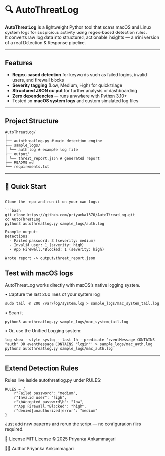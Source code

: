 # 🔍 AutoThreatLog

**AutoThreatLog** is a lightweight Python tool that scans macOS and Linux system logs for suspicious activity using regex-based detection rules.  
It converts raw log data into structured, actionable insights — a mini version of a real Detection & Response pipeline.

---

## Features

- **Regex-based detection** for keywords such as failed logins, invalid users, and firewall blocks  
- **Severity tagging** (Low, Medium, High) for quick triage  
- **Structured JSON output** for further analysis or dashboarding  
- **Zero dependencies** — runs anywhere with Python 3.10+  
- Tested on **macOS system logs** and custom simulated log files  

---

## Project Structure
```
AutoThreatLog/
│
├── autothreatlog.py # main detection engine
├── sample_logs/
│ └── auth.log # example log file
├── output/
│ └── threat_report.json # generated report
├── README.md
└── requirements.txt
```

---

## 🧩 Quick Start

```

Clone the repo and run it on your own logs:

```bash
git clone https://github.com/priyanka1370/AutoThreatLog.git
cd AutoThreatLog
python3 autothreatlog.py sample_logs/auth.log
```
```
Example output:
Detections:
  - Failed password: 3 (severity: medium)
  - Invalid user: 1 (severity: high)
  - App Firewall.*Blocked: 1 (severity: high)

Wrote report -> output/threat_report.json

```

## Test with macOS logs

AutoThreatLog works directly with macOS’s native logging system.



• Capture the last 200 lines of your system log

```
sudo tail -n 200 /var/log/system.log > sample_logs/mac_system_tail.log
```

• Scan it
```
python3 autothreatlog.py sample_logs/mac_system_tail.log
```

• Or, use the Unified Logging system:

```
log show --style syslog --last 1h --predicate 'eventMessage CONTAINS "auth" OR eventMessage CONTAINS "login"' > sample_logs/mac_auth.log
python3 autothreatlog.py sample_logs/mac_auth.log
```
___
## Extend Detection Rules
Rules live inside autothreatlog.py under RULES:

```
RULES = {
    r"Failed password": "medium",
    r"Invalid user": "high",
    r"\bAccepted password\b": "low",
    r"App Firewall.*Blocked": "high",
    r"denied|unauthorized|error": "medium"
}
```
Just add new patterns and rerun the script — no configuration files required.

📜 License
MIT License © 2025 Priyanka Ankammagari

🙋‍♀️ Author
Priyanka Ankammagari